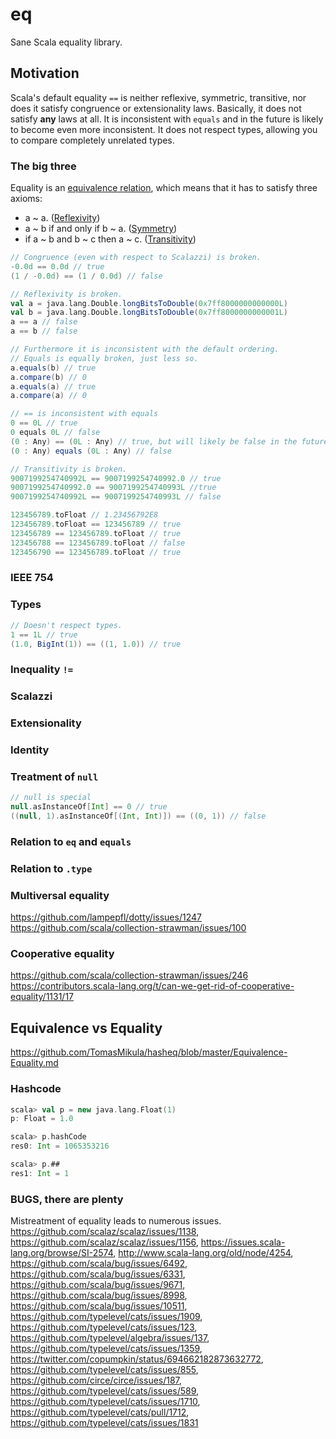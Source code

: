 # eq
Sane Scala equality library.

## Motivation
Scala's default equality `==` is neither reflexive, symmetric, transitive, nor does it satisfy congruence or extensionality laws. Basically, it does not satisfy **any** laws at all. It is inconsistent with `equals` and in the future is likely to become even more inconsistent. It does not respect types, allowing you to compare completely unrelated types.

### The big three
Equality is an [equivalence relation](https://en.wikipedia.org/wiki/Equivalence_relation), which means that it has to satisfy three axioms:
 * a ~ a. ([Reflexivity](https://en.wikipedia.org/wiki/Reflexive_relation))
 * a ~ b if and only if b ~ a. ([Symmetry](https://en.wikipedia.org/wiki/Symmetric_relation))
 * if a ~ b and b ~ c then a ~ c. ([Transitivity](https://en.wikipedia.org/wiki/Transitive_relation))

```scala
// Congruence (even with respect to Scalazzi) is broken.
-0.0d == 0.0d // true
(1 / -0.0d) == (1 / 0.0d) // false

// Reflexivity is broken.
val a = java.lang.Double.longBitsToDouble(0x7ff8000000000000L)
val b = java.lang.Double.longBitsToDouble(0x7ff8000000000001L)
a == a // false
a == b // false

// Furthermore it is inconsistent with the default ordering.
// Equals is equally broken, just less so.
a.equals(b) // true
a.compare(b) // 0
a.equals(a) // true
a.compare(a) // 0

// == is inconsistent with equals
0 == 0L // true
0 equals 0L // false
(0 : Any) == (0L : Any) // true, but will likely be false in the future!
(0 : Any) equals (0L : Any) // false

// Transitivity is broken.
9007199254740992L == 9007199254740992.0 // true
9007199254740992.0 == 9007199254740993L //true
9007199254740992L == 9007199254740993L // false

123456789.toFloat // 1.23456792E8
123456789.toFloat == 123456789 // true
123456789 == 123456789.toFloat // true
123456788 == 123456789.toFloat // false
123456790 == 123456789.toFloat // true
```

### IEEE 754

### Types

```scala
// Doesn't respect types.
1 == 1L // true
(1.0, BigInt(1)) == ((1, 1.0)) // true
```

### Inequality `!=`

### Scalazzi

### Extensionality

### Identity

### Treatment of `null`
```scala
// null is special
null.asInstanceOf[Int] == 0 // true
((null, 1).asInstanceOf[(Int, Int)]) == ((0, 1)) // false
```

### Relation to `eq` and `equals`

### Relation to `.type`

### Multiversal equality
https://github.com/lampepfl/dotty/issues/1247
https://github.com/scala/collection-strawman/issues/100

### Cooperative equality
https://github.com/scala/collection-strawman/issues/246
https://contributors.scala-lang.org/t/can-we-get-rid-of-cooperative-equality/1131/17

## Equivalence vs Equality
https://github.com/TomasMikula/hasheq/blob/master/Equivalence-Equality.md

### Hashcode
```scala
scala> val p = new java.lang.Float(1)
p: Float = 1.0

scala> p.hashCode
res0: Int = 1065353216

scala> p.##
res1: Int = 1
```

### BUGS, there are plenty
Mistreatment of equality leads to numerous issues.
https://github.com/scalaz/scalaz/issues/1138, https://github.com/scalaz/scalaz/issues/1156, https://issues.scala-lang.org/browse/SI-2574, http://www.scala-lang.org/old/node/4254, https://github.com/scala/bug/issues/6492, https://github.com/scala/bug/issues/6331, https://github.com/scala/bug/issues/9671, https://github.com/scala/bug/issues/8998, https://github.com/scala/bug/issues/10511, https://github.com/typelevel/cats/issues/1909, https://github.com/typelevel/cats/issues/123, https://github.com/typelevel/algebra/issues/137, https://github.com/typelevel/cats/issues/1359, https://twitter.com/copumpkin/status/694662182873632772, https://github.com/typelevel/cats/issues/855, https://github.com/circe/circe/issues/187, https://github.com/typelevel/cats/issues/589, https://github.com/typelevel/cats/issues/1710, https://github.com/typelevel/cats/pull/1712, https://github.com/typelevel/cats/issues/1831

